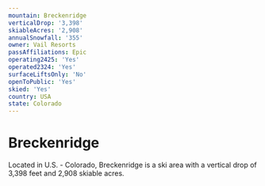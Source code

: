 ```yaml
---
mountain: Breckenridge
verticalDrop: '3,398'
skiableAcres: '2,908'
annualSnowfall: '355'
owner: Vail Resorts
passAffiliations: Epic
operating2425: 'Yes'
operated2324: 'Yes'
surfaceLiftsOnly: 'No'
openToPublic: 'Yes'
skied: 'Yes'
country: USA
state: Colorado
---
```


# Breckenridge

Located in U.S. - Colorado, Breckenridge is a ski area with a vertical drop of 3,398 feet and 2,908 skiable acres.
